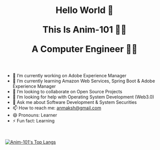 <h1 align="center">

Hello World 👋

This Is Anim-101 :astronaut:
  
A Computer Engineer  :technologist:

</h1>

<br>

- 🔭 I’m currently working on Adobe Experience Manager
- 🌱 I’m currently learning Amazon Web Services, Spring Boot & Adobe Experience Manager
- 👯 I’m looking to collaborate on Open Source Projects
- 🤔 I’m looking for help with Operating System Development (Web3.0)
- 💬 Ask me about Software Development & System Securities
- 📫 How to reach me: anmaksh@gmail.com
- 😄 Pronouns: Learner
- ⚡ Fun fact: Learning

</br>

[![Anim-101's Top Langs](https://github-readme-stats.vercel.app/api/top-langs/?username=anim-101&layout=compact&langs_count=10)](https://github.com/anim-101/github-readme-stats)    
